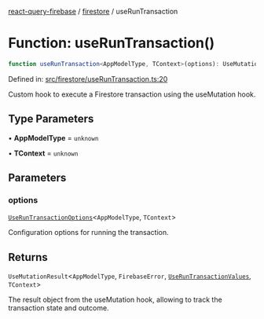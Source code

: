[react-query-firebase](../../modules.md) / [firestore](../index.md) / useRunTransaction

# Function: useRunTransaction()

```ts
function useRunTransaction<AppModelType, TContext>(options): UseMutationResult<AppModelType, FirebaseError, UseRunTransactionValues, TContext>
```

Defined in: [src/firestore/useRunTransaction.ts:20](https://github.com/vpishuk/react-query-firebase/blob/2814a7f726829eb67b40b71ca1e3d6c86fc8bb8b/src/firestore/useRunTransaction.ts#L20)

Custom hook to execute a Firestore transaction using the useMutation hook.

## Type Parameters

• **AppModelType** = `unknown`

• **TContext** = `unknown`

## Parameters

### options

[`UseRunTransactionOptions`](../type-aliases/UseRunTransactionOptions.md)\<`AppModelType`, `TContext`\>

Configuration options for running the transaction.

## Returns

`UseMutationResult`\<`AppModelType`, `FirebaseError`, [`UseRunTransactionValues`](../type-aliases/UseRunTransactionValues.md), `TContext`\>

The result object from the useMutation hook, allowing to track the transaction state and outcome.
